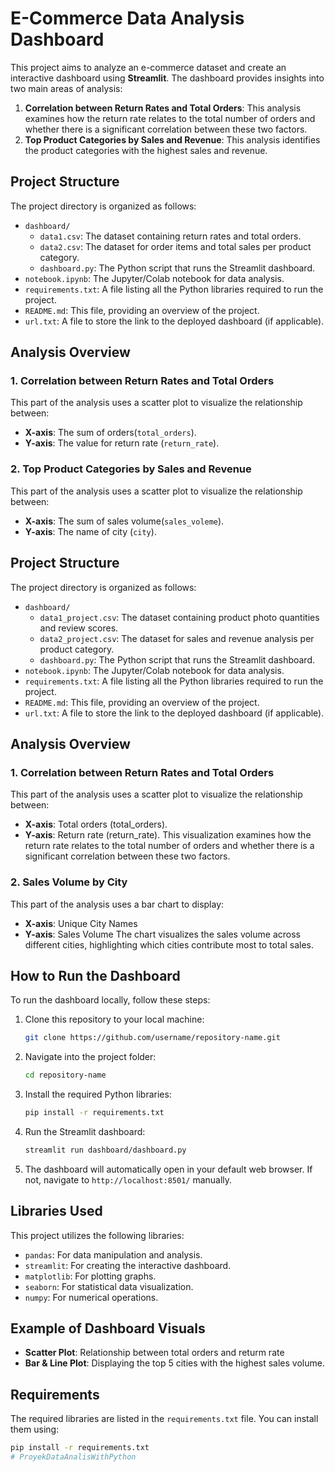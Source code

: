 # E-Commerce Data Analysis Dashboard

This project aims to analyze an e-commerce dataset and create an interactive dashboard using **Streamlit**. The dashboard provides insights into two main areas of analysis:

1. **Correlation between Return Rates and Total Orders**: This analysis examines how the return rate relates to the total number of orders and whether there is a significant correlation between these two factors.
2. **Top Product Categories by Sales and Revenue**: This analysis identifies the product categories with the highest sales and revenue.


## Project Structure

The project directory is organized as follows:

- `dashboard/`
  - `data1.csv`: The dataset containing return rates and total orders.
  - `data2.csv`: The dataset for order items and total sales per product category.
  - `dashboard.py`: The Python script that runs the Streamlit dashboard.
- `notebook.ipynb`: The Jupyter/Colab notebook for data analysis.
- `requirements.txt`: A file listing all the Python libraries required to run the project.
- `README.md`: This file, providing an overview of the project.
- `url.txt`: A file to store the link to the deployed dashboard (if applicable).

## Analysis Overview

### 1. Correlation between Return Rates and Total Orders

This part of the analysis uses a scatter plot to visualize the relationship between:
- **X-axis**: The sum of orders(`total_orders`).
- **Y-axis**: The value for return rate (`return_rate`).

### 2. Top Product Categories by Sales and Revenue
This part of the analysis uses a scatter plot to visualize the relationship between:
- **X-axis**: The sum of sales volume(`sales_voleme`).
- **Y-axis**: The name of city (`city`).

## Project Structure

The project directory is organized as follows:

- `dashboard/`
  - `data1_project.csv`: The dataset containing product photo quantities and review scores.
  - `data2_project.csv`: The dataset for sales and revenue analysis per product category.
  - `dashboard.py`: The Python script that runs the Streamlit dashboard.
- `notebook.ipynb`: The Jupyter/Colab notebook for data analysis.
- `requirements.txt`: A file listing all the Python libraries required to run the project.
- `README.md`: This file, providing an overview of the project.
- `url.txt`: A file to store the link to the deployed dashboard (if applicable).

## Analysis Overview
### 1. Correlation between Return Rates and Total Orders
This part of the analysis uses a scatter plot to visualize the relationship between:

- **X-axis**: Total orders (total_orders).
- **Y-axis**: Return rate (return_rate).
This visualization examines how the return rate relates to the total number of orders and whether there is a significant correlation between these two factors.

### 2. Sales Volume by City
This part of the analysis uses a bar chart to display:

- **X-axis**: Unique City Names
- **Y-axis**: Sales Volume
The chart visualizes the sales volume across different cities, highlighting which cities contribute most to total sales.


## How to Run the Dashboard

To run the dashboard locally, follow these steps:

1. Clone this repository to your local machine:
    ```bash
    git clone https://github.com/username/repository-name.git
    ```

2. Navigate into the project folder:
    ```bash
    cd repository-name
    ```

3. Install the required Python libraries:
    ```bash
    pip install -r requirements.txt
    ```

4. Run the Streamlit dashboard:
    ```bash
    streamlit run dashboard/dashboard.py
    ```

5. The dashboard will automatically open in your default web browser. If not, navigate to `http://localhost:8501/` manually.

## Libraries Used

This project utilizes the following libraries:

- `pandas`: For data manipulation and analysis.
- `streamlit`: For creating the interactive dashboard.
- `matplotlib`: For plotting graphs.
- `seaborn`: For statistical data visualization.
- `numpy`: For numerical operations.

## Example of Dashboard Visuals

- **Scatter Plot**: Relationship between total orders and returm rate
- **Bar & Line Plot**: Displaying the top 5 cities with the highest sales volume.

## Requirements

The required libraries are listed in the `requirements.txt` file. You can install them using:
```bash
pip install -r requirements.txt
# ProyekDataAnalisWithPython
